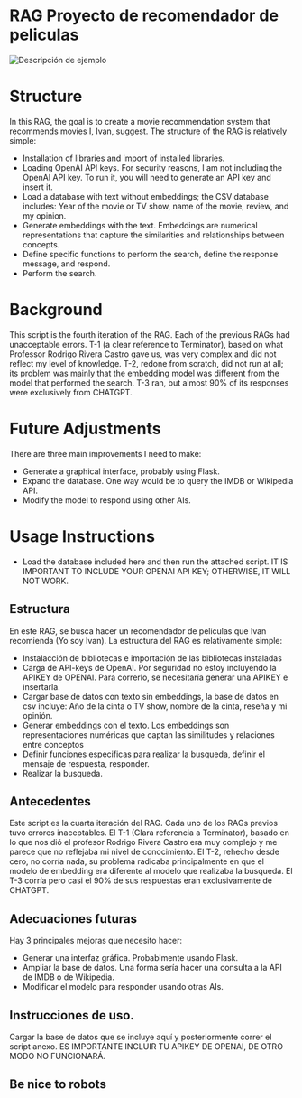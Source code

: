 # RAG Proyecto de recomendador de peliculas
![Descripción de ejemplo](https://github.com/IvanParedesR/RAG_cinema/blob/main/6NP5XIMXRJDVVAYNXFCN5B65BA.avif)
# Structure
In this RAG, the goal is to create a movie recommendation system that recommends movies I, Ivan, suggest. The structure of the RAG is relatively simple:

* Installation of libraries and import of installed libraries.
* Loading OpenAI API keys. For security reasons, I am not including the OpenAI API key. To run it, you will need to generate an API key and insert it.
* Load a database with text without embeddings; the CSV database includes: Year of the movie or TV show, name of the movie, review, and my opinion.
* Generate embeddings with the text. Embeddings are numerical representations that capture the similarities and relationships between concepts.
* Define specific functions to perform the search, define the response message, and respond.
* Perform the search.

# Background
This script is the fourth iteration of the RAG. Each of the previous RAGs had unacceptable errors. T-1 (a clear reference to Terminator), based on what Professor Rodrigo Rivera Castro gave us, was very complex and did not reflect my level of knowledge. T-2, redone from scratch, did not run at all; its problem was mainly that the embedding model was different from the model that performed the search. T-3 ran, but almost 90% of its responses were exclusively from CHATGPT.

# Future Adjustments
There are three main improvements I need to make:

* Generate a graphical interface, probably using Flask.
* Expand the database. One way would be to query the IMDB or Wikipedia API.
* Modify the model to respond using other AIs.

# Usage Instructions
* Load the database included here and then run the attached script. IT IS IMPORTANT TO INCLUDE YOUR OPENAI API KEY; OTHERWISE, IT WILL NOT WORK.

## Estructura
En este RAG, se busca hacer un recomendador de peliculas que Ivan recomienda (Yo soy Ivan). La estructura del RAG es relativamente simple:

* Instalacción de bibliotecas e importación de las bibliotecas instaladas
* Carga de API-keys de OpenAI. Por seguridad no estoy incluyendo la APIKEY de OPENAI. Para correrlo, se necesitaría generar una APIKEY e insertarla.
* Cargar base de datos con texto sin embeddings, la base de datos en csv incluye: Año de la cinta o TV show, nombre de la cinta, reseña y mi opinión.
* Generar embeddings con el texto. Los embeddings son representaciones numéricas que captan las similitudes y relaciones entre conceptos
* Definir funciones especificas para realizar la busqueda, definir el mensaje de respuesta, responder.
* Realizar la busqueda.

## Antecedentes
Este script es la cuarta iteración del RAG. Cada uno de los RAGs previos tuvo errores inaceptables. El T-1 (Clara referencia a Terminator), basado en lo que nos dió el profesor Rodrigo Rivera Castro era muy complejo y me parece que no reflejaba mi nivel de conocimiento. El T-2, rehecho desde cero, no corría nada, su problema radicaba principalmente en que el modelo de embedding era diferente al modelo que realizaba la busqueda. El T-3 corría pero casi el 90% de sus respuestas eran exclusivamente de CHATGPT.

## Adecuaciones futuras
Hay 3 principales mejoras que necesito hacer:
* Generar una interfaz gráfica. Probablmente usando Flask.
* Ampliar la base de datos. Una forma sería hacer una consulta a la API de IMDB o de Wikipedia.
* Modificar el modelo para responder usando otras AIs.

## Instrucciones de uso.

Cargar la base de datos que se incluye aquí y posteriormente correr el script anexo. ES IMPORTANTE INCLUIR TU APIKEY DE OPENAI, DE OTRO MODO NO FUNCIONARÁ.

## Be nice to robots

